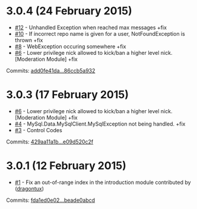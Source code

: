 # 3.0.4 (24 February 2015)

 - [#12](https://github.com/uncled1023/Combot/issues/12) - Unhandled Exception when reached max messages +fix
 - [#10](https://github.com/uncled1023/Combot/issues/10) - If incorrect repo name is given for a user, NotFoundException is thrown +fix
 - [#8](https://github.com/uncled1023/Combot/issues/8) - WebException occuring somewhere +fix
 - [#6](https://github.com/uncled1023/Combot/issues/6) - Lower privilege nick allowed to kick/ban a higher level nick. [Moderation Module] +fix

Commits: [add0fe41da...86ccb5a932](https://github.com/uncled1023/Combot/compare/add0fe41da...86ccb5a932)


# 3.0.3 (17 February 2015)

 - [#6](https://github.com/uncled1023/Combot/issues/6) - Lower privilege nick allowed to kick/ban a higher level nick. [Moderation Module] +fix
 - [#4](https://github.com/uncled1023/Combot/issues/4) - MySql.Data.MySqlClient.MySqlException not being handled. +fix
 - [#3](https://github.com/uncled1023/Combot/issues/3) - Control Codes

Commits: [429aa11a1b...e09d520c2f](https://github.com/uncled1023/Combot/compare/429aa11a1b...e09d520c2f)


# 3.0.1 (12 February 2015)

 - [#1](https://github.com/uncled1023/Combot/pull/1) - Fix an out-of-range index in the introduction module contributed by ([dragontux](https://github.com/dragontux))

Commits: [fda1ed0e02...beade0abcd](https://github.com/uncled1023/Combot/compare/fda1ed0e02...beade0abcd)
